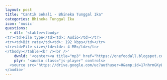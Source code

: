 ```yaml
---
layout: post
title: "Cantik Sekali - Bhineka Tunggal Ika"
categories: Bhineka Tunggal Ika
icon: 'music'
questions:
  - dtl: '<table><tbody>
<tr><td>File type</td><td>: Audio</td></tr>
<tr><td>Bit rate</td><td>: 192 kbps</td></tr>
<tr><td>File size</td><td>: 4 MB</td></tr>
</tbody></table><br /><br />'
    dwnld: '<center><a title="mp3" href="https://onefoodall.blogspot.com/2019/09/blog-post_29.html?u=U2FsdGVkX1%2Bnv1qwLIiMezPDBHp3fK8buZzUAFjO027pxm4zYdL2pXJuOJd3xHnbB9YzUQnjU4KiaO9nkQbZooirLxQaGtusasbDqR2f9iZAMKRyK9h3%2BjtDtIm0m2hrMetaPikk%2FjJBKtEmc%2FeOusr78%2F1RTEGJAvS%2BjnNT56e7X8dFSwZf6HKkvxIQ1MQ4" class="ut" target="_blank"><span class="feather-icon icon-download"> Download</span></a></center><br /><br />'
    plyr: '<audio class="js-player" controls>
  <source src="https://drive.google.com/uc?authuser=0&amp;id=17nhrmGKyLiWGqtEXU2e1kSoGD9h-3-EL&amp;export=download" type="audio/mp3">
</audio>'
---
```

